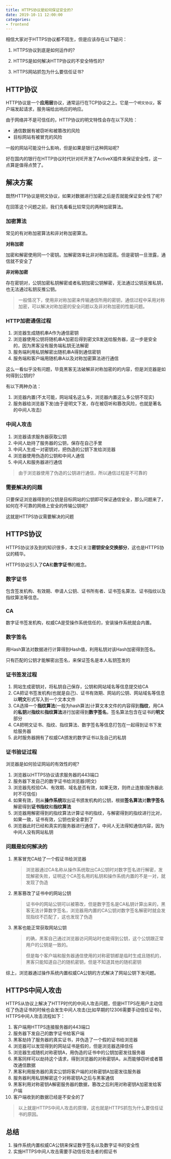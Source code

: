 ```yaml
---
title: HTTPS协议是如何保证安全的?
date: 2019-10-11 12:00:00
categories:
- frontend
---
```


相信大家对于HTTPS协议都不陌生，但是应该存在以下疑问：

1. HTTPS协议到底是如何运作的?

2. HTTPS是如何解决HTTP协议的不安全特性的?
3. HTTPS网站抓包为什么要信任证书?



## HTTP协议

HTTP协议是一个**应用层**协议，通常运行在TCP协议之上。它是一个`明文协议`，客户端发起请求，服务端给出响应的响应。

由于网络并不是可信任的，HTTP协议的明文特性会存在以下风险：

+ 通信数据有被窃听和被篡改的风险
+ 目标网站有被冒充的风险

一般的网站可能没什么影响，但是如果是银行这种网站呢?

好在国内的银行在HTTP协议时代针对IE开发了ActiveX插件来保证安全性，这一点算是值得点赞了。

## 解决方案

既然HTTP协议是明文协议，如果对数据进行加密之后是否就能保证安全性了呢?

在回答这个问题之前，我们先看看比较常见的两种加密算法。

### 加密算法

常见的有对称加密算法和非对称加密算法。

**对称加密**

加密和解密使用同一个密钥。加解密效率比非对称加密高。但是密钥一旦泄露，通信就不安全了

**非对称加密**

存在密钥对，公钥加密私钥解密或者私钥加密公钥解密，无法通过公钥反推私钥，也无法通过私钥反推公钥。

> 一般情况下，使用非对称加密来传输通信所用的密钥，通信过程中采用对称加密，可以解决对称加密的安全问题以及非对称加密的性能问题。

### HTTP加密通信过程

1. 浏览器生成随机串A作为通信密钥
2. 浏览器使用公钥将随机串A加密后得到密文B发送给服务器，这一步是安全的，因为黑客没有服务端私钥无法解密
3. 服务端利用私钥解密出随机串A得到通信密钥
4. 服务端和客户端用随机串A以及对称加密算法进行通信

这么一看似乎没有问题，毕竟黑客无法破解非对称加密的的内容，但是浏览器是如何得到公钥的?

有以下两种办法：

1. 浏览器内置(不太可能，网站域名这么多，浏览器内置这么多公钥不现实)
2. 服务器给浏览器下发(由于是明文下发，存在被窃听和篡改风险，也就是著名的中间人攻击)

### 中间人攻击

1. 浏览器请求服务器获取公钥
2. 中间人劫持了服务器的公钥，保存在自己手里
3. 中间人生成一对密钥对，把伪造的公钥下发给浏览器
4. 浏览器使用伪造的公钥和中间人通信
5. 中间人和服务器进行通信

> 由于浏览器使用了伪造的公钥进行通信，所以通信过程是不可靠的

### 需要解决的问题

只要保证浏览器得到的公钥是目标网站的公钥即可保证通信安全，那么问题来了，如何在不可靠的网络上安全的传输公钥呢?

这就是HTTPS协议需要解决的问题

## HTTPS协议

HTTPS协议涉及到的知识很多，本文只关注**密钥安全交换部分**，这也是HTTPS协议的精华。

HTTPS协议引入了**CA**和**数字证书**的概念。

### 数字证书

包含签发机构、有效期、申请人公钥、证书所有者、证书签名算法、证书指纹以及指纹算法等信息。

### CA

数字证书签发机构，权威CA是受操作系统信任的，安装操作系统就会内置。

### 数字签名

用Hash算法对数据进行计算得到Hash值，利用私钥对该Hash加密得到签名。

只有匹配的公钥才能解密出签名，来保证签名是本人私钥签发的

### 证书签发过程

1. 网站生成密钥对，将私钥自己保存，公钥和网站域名等信息提交给CA
2. CA把证书签发机构(也就是自己)、证书有效期、网站的公钥、网站域名等信息以**明文**形式写入到一个文本文件
3. CA选择一个**指纹算法**(一般为hash算法)计算文本文件的内容得到**指纹**，用CA的**私钥**对**指纹**和**指纹算法**进行加密得到**数字签名**，签名算法包含在证书的**明文**部分
4. CA把明文证书、指纹、指纹算法、数字签名等信息打包在一起得到证书下发给服务器
5. 此时服务器拥有了权威CA颁发的数字证书以及自己的私钥

### 证书验证过程

浏览器是如何验证网站的有效性的呢?

1. 浏览器以HTTPS协议请求服务器的443端口
2. 服务器下发自己的数字证书给浏览器(明文)
3. 浏览器先校验CA、有效期、域名是否有效，如果无效，则终止连接(服务器此时不可信任)
4. 如果有效，则从**操作系统**取出证书颁发机构的公钥，根据**签名算法**对**数字签名**解密得到**证书指纹**和**指纹算法**
5. 浏览器用解密得到的指纹算法计算证书的指纹，与解密得到的指纹进行比对，如果一致，证书有效，公钥也安全拿到了
6. 浏览器此时已经和真实的服务器进行通信了，中间人无法得知通信内容，因为中间人没有网站私钥

### 问题是如何解决的

1. 黑客冒充CA给了一个假证书给浏览器

   > 浏览器通过CA名称从操作系统取出CA公钥时对数字签名进行解密，发现解密失败，证明这个CA签名用的私钥和操作系统内置的不是一对，就发现了伪造

2. 黑客篡改了证书中的网站公钥

   > 证书中的网站公钥可以被篡改，但是数字签名是CA私钥计算出来的，黑客无法计算数字签名，浏览器用内置的CA公钥对数字签名解密时就会发现指纹不匹配了，这也发现了伪造

3. 黑客也能正常获取网站公钥

   > 的确，黑客自己通过浏览器访问网站时也能得到公钥，这个公钥跟正常用户的公钥是一致的。
   >
   > 但是每个客户端和服务器通信使用的对称密钥都是临时生成且随机的，黑客只能知道自己的随机密钥，但是不知道其他的随机密钥

综上，浏览器通过操作系统内置权威CA公钥的方式解决了网站公钥下发问题。

## HTTPS中间人攻击

HTTPS从协议上解决了HTTP时代的中间人攻击问题，但是HTTPS在用户主动信任了伪造证书的时候也会发生中间人攻击(比如早期的12306需要手动信任证书)，HTTPS中间人攻击流程如下：

1. 客户端用HTTPS连接服务器的443端口
2. 服务器下发自己的数字证书给客户端
3. 黑客劫持了服务器的真实证书，并伪造了一个假的证书给浏览器
4. 浏览器可以发现得到的网站证书是假的，但是浏览器选择信任
5. 浏览器生成随机对称密钥A，用伪造的证书中的公钥加密发往服务器
6. 黑客同样可以劫持这个请求，得到浏览器的对称密钥A，从而能够窃听或者篡改通信数据
7. 黑客利用服务器的真实公钥将客户端的对称密钥A加密发往服务器
8. 服务器利用私钥解密这个对称密钥A之后与黑客通信
9. 黑客利用对称密钥A解密服务器的数据，篡改之后利用对称密钥A加密发给客户端
10. 客户端收到的数据已经是不安全的了

> 以上就是HTTPS中间人攻击的原理，这也就是HTTPS抓包为什么要信任证书的原因。

## 总结

1. 操作系统内置权威CA公钥来保证数字签名以及数字证书的安全性
2. 实施HTTPS中间人攻击需要手动信任攻击者的假证书